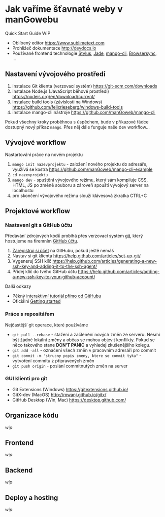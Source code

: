 # Jak vaříme šťavnaté weby v manGowebu

Quick Start Guide WIP

- Oblíbený editor https://www.sublimetext.com
- Prohlížeč dokumentace http://devdocs.io
- Používané frontend technologie [Stylus](http://stylus-lang.com), [Jade](http://naltatis.github.io/jade-syntax-docs), [mango-cli](http://mangocli.org), [Browsersync](https://www.browsersync.io), ...

## Nastavení vývojového prostředí

1. instalace Git klienta (verzovací systém) https://git-scm.com/downloads
2. instalace Node.js (JavaScript běhové prostředí) https://nodejs.org/en/download/current/
3. instalace build tools (závislosti na Windows) https://github.com/felixrieseberg/windows-build-tools
4. instalace mango-cli nástroje https://github.com/manGoweb/mango-cli

Pokud všechny kroky proběhnou s úspěchem, bude v příkazové řádce dostupný nový příkaz `mango`. Přes něj dále funguje naše dev workflow...

## Vývojové workflow

Nastartování práce na novém projektu

1. `mango init nazevprojektu` - založení nového projektu do adresáře, využívá se kostra https://github.com/manGoweb/mango-cli-example
2. `cd nazevprojektu`
3. `mango dev` - spuštění vývojového režimu, který sám kompiluje CSS, HTML, JS po změně souboru a zároveň spouští vývojový server na localhostu
4. pro skončení vývojového režimu slouží klávesová zkratka CTRL+C

## Projektové workflow

### Nastavení git a GitHub účtu

Předávání zdrojových kódů probíhá přes verzovací systém [git](https://git-scm.com), který hostujeme na firemním [GitHub účtu](https://github.com/manGoweb).

1. [Zaregistruj si účet](https://github.com/join) na GitHubu, pokud ještě nemáš
2. Nastav si git klienta https://help.github.com/articles/set-up-git/
3. Vygeneruj SSH klíč https://help.github.com/articles/generating-a-new-ssh-key-and-adding-it-to-the-ssh-agent/
4. Přidej klíč do tvého GitHub účtu https://help.github.com/articles/adding-a-new-ssh-key-to-your-github-account/ 

Další odkazy

- Pěkný [interaktivní tutoriál přímo od GitHubu](https://try.github.io/levels/1/challenges/1)
- Oficiální [Getting started](https://git-scm.com/book/en/v2/Getting-Started-Git-Basics)

### Práce s repositářem

Nejčastější git operace, které používáme

- `git pull --rebase` - stažení a začlenění nových změn ze serveru. Nesmí být žádné lokální změny a občas se mohou objevit konflikty. Pokud se něco takového stane **DON'T PANIC** a vyhledej zkušenějšího kolegu.
- `git add -all` - označení všech změn v pracovním adresáři pro commit
- `git commit -m "strucny popis zmeny, ktere se commit tyka"` - vytvoření commitu z připravených změn
- `git push origin` - poslání commitnutých změn na server

### GUI klienti pro git

- Git Extensions (Windows) https://gitextensions.github.io/
- GitX-dev (MacOS) http://rowanj.github.io/gitx/
- GitHub Desktop (Win, Mac) https://desktop.github.com/

## Organizace kódu

*wip*

## Frontend

*wip*

## Backend

*wip*

## Deploy a hosting

*wip*
